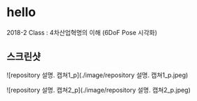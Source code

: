 ﻿# hello
2018-2 Class : 4차산업혁명의 이해
               (6DoF Pose 시각화)
               
**스크린샷**
---
![repository 설명. 캡쳐1_p](./image/repository 설명. 캡쳐1_p.jpeg)

![repository 설명. 캡쳐2_p](./image/repository 설명. 캡쳐2_p.jpeg)
